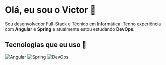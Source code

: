 # Olá, eu sou o Victor 👋

Sou desenvolvedor Full-Stack e Técnico em Informática. Tenho experiência com **Angular** e **Spring** e atualmente estou estudando **DevOps**.

## Tecnologias que eu uso 🚀
![Angular](https://img.shields.io/badge/-Angular-1572B6?style=flat&logo=angular&logoColor=white)
![Spring](https://img.shields.io/badge/-Spring-6DB33F?style=flat&logo=spring&logoColor=white)
![DevOps](https://img.shields.io/badge/-DevOps-000000?style=flat&logo=devops&logoColor=white)

